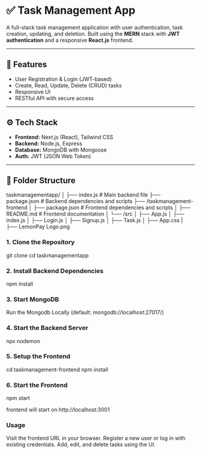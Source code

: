# ✅ Task Management App

A full-stack task management application with user authentication, task creation, updating, and deletion. Built using the **MERN** stack with **JWT authentication** and a responsive **React.js** frontend.

---

## 🔑 Features  

- User Registration & Login (JWT-based)
- Create, Read, Update, Delete (CRUD) tasks
- Responsive UI
- RESTful API with secure access

---

## ⚙️ Tech Stack

- **Frontend:** Next.js (React), Tailwind CSS
- **Backend:** Node.js, Express
- **Database:** MongoDB with Mongoose
- **Auth:** JWT (JSON Web Token)

---

## 📁 Folder Structure

taskmanagementapp/ 
│ ├── index.js # Main backend file
    ├── package.json # Backend dependencies and scripts 
  ├── /taskmanagement-frontend 
  │ ├── package.json # Frontend dependencies and scripts 
  │ ├── README.md # Frontend documentation 
    │ └── /src 
    │ ├── App.js 
    │ ├── index.js 
    │ ├── Login.js 
    │ ├── Signup.js 
    │ ├── Task.js 
    │ ├── App.css
    | ├── LemonPay Logo.png

### 1. Clone the Repository

git clone <your-repo-url>
cd taskmanagementapp

### 2. Install Backend Dependencies

npm install

### 3. Start MongoDB

Run the Mongodb Locally (default: mongodb://localhost:27017/) 

###  4. Start the Backend Server

npx nodemon

### 5. Setup the Frontend

cd taskmanagement-frontend
npm install

### 6. Start the Frontend

npm start

frontend will start on http://localhost:3001

### Usage

Visit the frontend URL in your browser.
Register a new user or log in with existing credentials.
Add, edit, and delete tasks using the UI.

